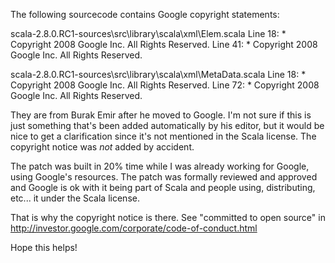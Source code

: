 The following sourcecode contains Google copyright statements:

scala-2.8.0.RC1-sources\src\library\scala\xml\Elem.scala
Line 18:  * Copyright 2008 Google Inc. All Rights Reserved.
Line 41:  * Copyright 2008 Google Inc. All Rights Reserved.

scala-2.8.0.RC1-sources\src\library\scala\xml\MetaData.scala
Line 18:  * Copyright 2008 Google Inc. All Rights Reserved.
Line 72:  * Copyright 2008 Google Inc. All Rights Reserved.

They are from Burak Emir after he moved to Google. I'm not sure if this is just something that's been added automatically by his editor, but it would be nice to get a clarification since it's not mentioned in the Scala license.
The copyright notice was *not* added by accident.

The patch was built in 20% time while I was already working for Google, using Google's resources. The patch was formally reviewed and approved and Google is ok with it being part of Scala and people using, distributing, etc... it under the Scala license. 

That is why the copyright notice is there. See "committed to open source" in http://investor.google.com/corporate/code-of-conduct.html 

Hope this helps!
